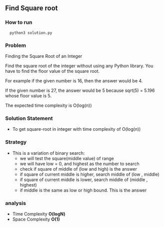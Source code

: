 ## Find Square root

### How to run
```
  python3 solution.py
```

### Problem
Finding the Square Root of an Integer

Find the square root of the integer without using any Python library. You have to find the floor value of the square root.

For example if the given number is 16, then the answer would be 4.

If the given number is 27, the answer would be 5 because sqrt(5) = 5.196 whose floor value is 5.

The expected time complexity is O(log(n))

### Solution Statement
- To get square-root in integer with time complexity of O(log(n))

### Strategy
- This is a variation of binary search: 
  * we will test the square(middle value) of range
  * we will have low = 0, and highest as the number to search
  * check if square of middle of (low and high) is the answer
  * if square of current middle is higher, search middle of (low , middle)
  * if square of current middle is lower, search middle of (middle , highest)
  * if middle is the same as low or high bound. This is the answer

### analysis
- Time Complexity **O(logN)**
- Space Complexity **O(1)**
